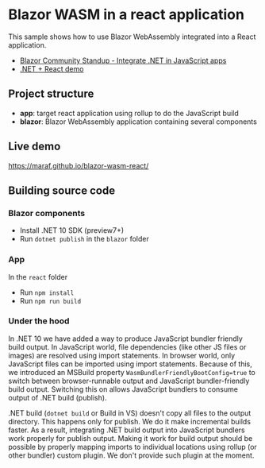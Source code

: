 # Blazor WASM in a react application

This sample shows how to use Blazor WebAssembly integrated into a React application.

- [Blazor Community Standup - Integrate .NET in JavaScript apps](https://www.youtube.com/watch?v=tAh899Gri4E)
- [.NET + React demo](https://github.com/maraf/dotnet-wasm-react)

## Project structure

- **app**: target react application using rollup to do the JavaScript build
- **blazor**: Blazor WebAssembly application containing several components

## Live demo

https://maraf.github.io/blazor-wasm-react/

## Building source code

### Blazor components

- Install .NET 10 SDK (preview7+)
- Run `dotnet publish` in the `blazor` folder

### App

In the `react` folder

- Run `npm install`
- Run `npm run build`

### Under the hood

In .NET 10 we have added a way to produce JavaScript bundler friendly build output. In JavaScript world, file dependencies (like other JS files or images) are resolved using import statements.
In browser world, only JavaScript files can be imported using import statements. Because of this, we introduced an MSBuild property `WasmBundlerFriendlyBootConfig=true` to switch between browser-runnable output 
and JavaScript bundler-friendly build output. Switching this on allows JavaScript bundlers to consume output of .NET build (publish).

.NET build (`dotnet build` or Build in VS) doesn't copy all files to the output directory. This happens only for publish. We do it make incremental builds faster. As a result, integrating .NET build output into JavaScript bundlers work properly for publish output. Making it work for build output should be possible by properly mapping imports to individual locations using rollup (or other bundler) custom plugin. We don't provide such plugin at the moment.
